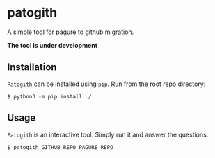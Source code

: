 # patogith
A simple tool for pagure to github migration.

**The tool is under development**

## Installation
`Patogith` can be installed using `pip`. Run from the root repo directory:

    $ python3 -m pip install ./

## Usage
`Patogith` is an interactive tool. Simply run it and answer the questions:

    $ patogith GITHUB_REPO PAGURE_REPO
